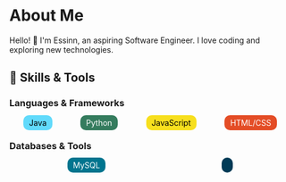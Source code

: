 # About Me

Hello! 👋 I'm Essinn, an aspiring Software Engineer. I love coding and exploring new technologies.

## 🚀 Skills & Tools

### Languages & Frameworks

<div style="display: flex; justify-content: space-around;">

  <div style="text-align: center;">
    <span style="background-color: #61DAFB; color: #000; padding: 5px 10px; border-radius: 10px;">Java</span>
  </div>

  <div style="text-align: center;">
    <span style="background-color: #357C5E; color: #FFF; padding: 5px 10px; border-radius: 10px;">Python</span>
  </div>

  <div style="text-align: center;">
    <span style="background-color: #F7DF1E; color: #000; padding: 5px 10px; border-radius: 10px;">JavaScript</span>
  </div>

  <div style="text-align: center;">
    <span style="background-color: #E44D26; color: #FFF; padding: 5px 10px; border-radius: 10px;">HTML/CSS</span>
  </div>

</div>

### Databases & Tools

<div style="display: flex; justify-content: space-around;">

  <div style="text-align: center;">
    <span style="background-color: #00758F; color: #FFF; padding: 5px 10px; border-radius: 10px;">MySQL</span>
  </div>

  <div style="text-align: center;">
    <span style="background-color: #003B57; color: #FFF; padding: 5px 10px; border-radius: 10px;">


<!--<h1 align="center">Hi 👋, I'm Essinn</h1>
<h3 align="center">Apriring Software Engineer.</h3>

- ⚡ Fun fact **I like Coding, Drawing, 3D Modelling, Architecture, Bboying, TKD**

<h3 align="left">Connect with me:</h3>
<p align="left">
<a href="https://www.leetcode.com/ehsanius" target="blank"><img align="center" src="https://raw.githubusercontent.com/rahuldkjain/github-profile-readme-generator/master/src/images/icons/Social/leet-code.svg" alt="ehsanius" height="30" width="40" /></a>
<a href="https://discordapp.com/users/744642364135571617" target="blank"><img align="center" src="https://raw.githubusercontent.com/rahuldkjain/github-profile-readme-generator/master/src/images/icons/Social/discord.svg" alt="intelligenthoodlum" height="30" width="40" /></a>
</p>

<h3 align="left">Languages and Tools:</h3>
<p align="left"> <a href="https://developer.android.com" target="_blank" rel="noreferrer"> <img src="https://raw.githubusercontent.com/devicons/devicon/master/icons/android/android-original-wordmark.svg" alt="android" width="40" height="40"/> </a> <a href="https://www.blender.org/" target="_blank" rel="noreferrer"> <img src="https://download.blender.org/branding/community/blender_community_badge_white.svg" alt="blender" width="40" height="40"/> </a> <a href="https://www.w3schools.com/css/" target="_blank" rel="noreferrer"> <img src="https://raw.githubusercontent.com/devicons/devicon/master/icons/css3/css3-original-wordmark.svg" alt="css3" width="40" height="40"/> </a> <a href="https://www.figma.com/" target="_blank" rel="noreferrer"> <img src="https://www.vectorlogo.zone/logos/figma/figma-icon.svg" alt="figma" width="40" height="40"/> </a> <a href="https://www.w3.org/html/" target="_blank" rel="noreferrer"> <img src="https://raw.githubusercontent.com/devicons/devicon/master/icons/html5/html5-original-wordmark.svg" alt="html5" width="40" height="40"/> </a> <a href="https://www.adobe.com/in/products/illustrator.html" target="_blank" rel="noreferrer"> <img src="https://www.vectorlogo.zone/logos/adobe_illustrator/adobe_illustrator-icon.svg" alt="illustrator" width="40" height="40"/> </a> <a href="https://www.java.com" target="_blank" rel="noreferrer"> <img src="https://raw.githubusercontent.com/devicons/devicon/master/icons/java/java-original.svg" alt="java" width="40" height="40"/> </a> <a href="https://developer.mozilla.org/en-US/docs/Web/JavaScript" target="_blank" rel="noreferrer"> <img src="https://raw.githubusercontent.com/devicons/devicon/master/icons/javascript/javascript-original.svg" alt="javascript" width="40" height="40"/> </a> <a href="https://kotlinlang.org" target="_blank" rel="noreferrer"> <img src="https://www.vectorlogo.zone/logos/kotlinlang/kotlinlang-icon.svg" alt="kotlin" width="40" height="40"/> </a> <a href="https://www.mysql.com/" target="_blank" rel="noreferrer"> <img src="https://raw.githubusercontent.com/devicons/devicon/master/icons/mysql/mysql-original-wordmark.svg" alt="mysql" width="40" height="40"/> </a> <a href="https://nodejs.org" target="_blank" rel="noreferrer"> <img src="https://raw.githubusercontent.com/devicons/devicon/master/icons/nodejs/nodejs-original-wordmark.svg" alt="nodejs" width="40" height="40"/> </a> <a href="https://www.oracle.com/" target="_blank" rel="noreferrer"> <img src="https://raw.githubusercontent.com/devicons/devicon/master/icons/oracle/oracle-original.svg" alt="oracle" width="40" height="40"/> </a> <a href="https://www.photoshop.com/en" target="_blank" rel="noreferrer"> <img src="https://raw.githubusercontent.com/devicons/devicon/master/icons/photoshop/photoshop-line.svg" alt="photoshop" width="40" height="40"/> </a> <a href="https://www.python.org" target="_blank" rel="noreferrer"> <img src="https://raw.githubusercontent.com/devicons/devicon/master/icons/python/python-original.svg" alt="python" width="40" height="40"/> </a> <a href="https://reactjs.org/" target="_blank" rel="noreferrer"> <img src="https://raw.githubusercontent.com/devicons/devicon/master/icons/react/react-original-wordmark.svg" alt="react" width="40" height="40"/> </a> <a href="https://sass-lang.com" target="_blank" rel="noreferrer"> <img src="https://raw.githubusercontent.com/devicons/devicon/master/icons/sass/sass-original.svg" alt="sass" width="40" height="40"/> </a> <a href="https://unity.com/" target="_blank" rel="noreferrer"> <img src="https://www.vectorlogo.zone/logos/unity3d/unity3d-icon.svg" alt="unity" width="40" height="40"/> </a> </p>

<p><img align="center" src="https://github-readme-stats.vercel.app/api/top-langs?username=essinn&show_icons=true&locale=en&layout=compact" alt="essinn" /></p>-->
